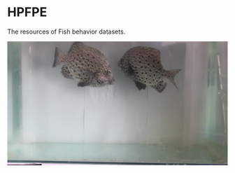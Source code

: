 # HPFPE
The resources of Fish behavior datasets.

![image](https://github.com/junjun0917/HPFPE/blob/main/samples.jpg)
